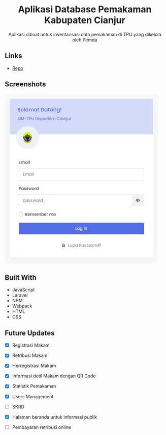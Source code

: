 <h1 align="center">Aplikasi Database Pemakaman Kabupaten Cianjur</h1>

<p align="center">Aplikasi dibuat untuk inventarisasi data pemakaman di TPU yang dikelola oleh Pemda</p>

## Links

- [Repo](https://github.com/ilhamtaufiq/simtpu-v2 "Repo")

## Screenshots

![Home Page](/screenshot/login.png "Home Page")


## Built With

- JavaScript
- Laravel
- NPM
- Webpack
- HTML
- CSS

## Future Updates

- [x] Registrasi Makam
- [x] Retribusi Makam
- [x] Herregistrasi Makam
- [x] Informasi detil Makam dengan QR Code
- [x] Statistik Pemakaman
- [x] Users Management
- [ ] SKRD
- [x] Halaman beranda untuk informasi publik
- [ ] Pembayaran retribusi online

